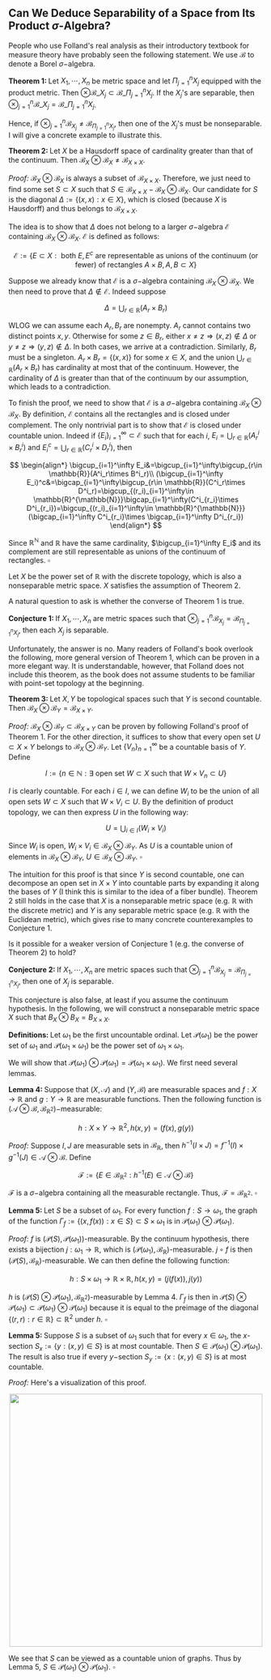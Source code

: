 ## Can We Deduce Separability of a Space from Its Product $\sigma$-Algebra?

People who use Folland's real analysis as their introductory textbook for measure theory have probably seen the following statement. We use $\mathcal{B}$ to denote a Borel $\sigma-$algebra.

<strong>Theorem 1: </strong>Let $X_1,\cdots, X_n$ be metric space and let $\Pi_{j=1}^nX_j$ equipped with the product metric. Then $\otimes \mathcal{B}\_{X_j}\subset \mathcal{B}\_{\Pi_{j=1}^nX_j}$. If the $X_j$'s are separable, then $\otimes_{j=1}^n \mathcal{B}\_{X_j}=\mathcal{B}\_{\Pi_{j=1}^nX_j}$.

Hence, if $\otimes_{j=1}^n \mathcal{B}_{X_j}\ne\mathcal{B}_{\Pi_{j=1}^nX_j}$, then one of the $X_j$'s must be nonseparable. I will give a concrete example to illustrate this.

<strong>Theorem 2: </strong>Let $X$ be a Hausdorff space of cardinality greater than that of the continuum. Then $\mathcal{B}_X\otimes \mathcal{B}_X\ne \mathcal{B}_{X\times X}$.

<em>Proof: </em> $\mathcal{B}_X\otimes \mathcal{B}_X$ is always a subset of $\mathcal{B}_{X\times X}$. Therefore, we just need to find some set $S\subset X$ such that $S\in \mathcal{B}_{X\times X}-\mathcal{B}_X\otimes \mathcal{B}_X$. Our candidate for $S$ is the diagonal $\Delta:=\{(x,x):x\in X\}$, which is closed (because $X$ is Hausdorff) and thus belongs to $\mathcal{B}_{X\times X}$.

The idea is to show that $\Delta$ does not belong to a larger $\sigma-$algebra $\mathcal{E}$ containing $\mathcal{B}_X\otimes \mathcal{B}_X$. $\mathcal{E}$ is defined as follows:

$$\mathcal{E}:=\{E\subset X: \text{ both }E, E^c\text{ are representable as unions of the continuum (or fewer) of rectangles } A\times B,
A, B \subset X\}$$

Suppose we already know that $\mathcal{E}$ is a $\sigma-$algebra containing $\mathcal{B}_X\otimes \mathcal{B}_X$. We then need to prove that $\Delta\notin \mathcal{E}$. Indeed suppose

$$\Delta=\bigcup_{r\in \mathbb{R}}(A_r\times B_r)$$

WLOG we can assume each $A_r, B_r$ are nonempty. $A_r$ cannot contains two distinct points $x,y$. Otherwise for some $z\in B_r$, either $x\ne z\Rightarrow (x,z)\notin \Delta$ or $y\ne z\Rightarrow (y,z)\notin \Delta$. In both cases, we arrive at a contradiction. Similarly, $B_r$ must be a singleton. $A_r\times B_r=\{(x,x)\}$ for some $x\in X$, and the union $\bigcup_{r\in \mathbb{R}}(A_r\times B_r)$ has cardinality at most that of the continuum. However, the cardinality of $\Delta$ is greater than that of the continuum by our assumption, which leads to a contradiction.
    
To finish the proof, we need to show that $\mathcal{E}$ is a $\sigma-$algebra containing $\mathcal{B}_X\otimes \mathcal{B}_X$. By definition, $\mathcal{E}$ contains all the rectangles and is closed under complement. The only nontrivial part is to show that $\mathcal{E}$ is closed under countable union. Indeed if $\{E_i\}_{i=1}^\infty\subset \mathcal{E}$ such that for each $i$, $E_i=\bigcup_{r\in \mathbb{R}}(A^i_r\times B^i_r)$ and $E_i^c=\bigcup_{r\in \mathbb{R}}(C^i_r\times D^i_r)$, then

$$
\begin{align*}
        \bigcup_{i=1}^\infty E_i&=\bigcup_{i=1}^\infty\bigcup_{r\in \mathbb{R}}(A^i_r\times B^i_r)\\
        (\bigcup_{i=1}^\infty E_i)^c&=\bigcap_{i=1}^\infty\bigcup_{r\in \mathbb{R}}(C^i_r\times D^i_r)=\bigcup_{(r_i)_{i=1}^\infty\in \mathbb{R}^{\mathbb{N}}}\bigcap_{i=1}^\infty(C^i_{r_i}\times D^i_{r_i})=\bigcup_{(r_i)_{i=1}^\infty\in \mathbb{R}^{\mathbb{N}}}(\bigcap_{i=1}^\infty C^i_{r_i}\times \bigcap_{i=1}^\infty D^i_{r_i})
\end{align*}
$$

Since $\mathbb{R}^{\mathbb{N}}$ and $\mathbb{R}$ have the same cardinality, $\bigcup_{i=1}^\infty E_i$ and its complement are still representable as unions of the continuum of rectangles. $\square$

Let $X$ be the power set of $\mathbb{R}$ with the discrete topology, which is also a nonseparable metric space. $X$ satisfies the assumption of Theorem 2.

A natural question to ask is whether the converse of Theorem 1 is true.

<strong>Conjecture 1: </strong>If $X_1,\cdots, X_n$ are metric spaces such that $\otimes_{j=1}^n \mathcal{B}_{X_j}=\mathcal{B}_{\Pi_{j=1}^nX_j}$, then each $X_j$ is separable.

Unfortunately, the answer is no. Many readers of Folland's book overlook the following, more general version of Theorem 1, which can be proven in a more elegant way. It is understandable, however, that Folland does not include this theorem, as the book does not assume students to be familiar with point-set topology at the beginning.

<strong>Theorem 3: </strong>Let $X,Y$ be topological spaces such that $Y$ is second countable. Then $\mathcal{B}_X\otimes \mathcal{B}_Y=\mathcal{B}_{X\times Y}$.

<em>Proof: </em> $\mathcal{B}_X\otimes \mathcal{B}_Y\subset \mathcal{B}_{X\times Y}$ can be proven by following Folland's proof of Theorem 1. For the other direction, it suffices to show that every open set $U\subset X\times Y$ belongs to $\mathcal{B}_X\otimes \mathcal{B}_Y$. Let $\{V_n\}_{n=1}^\infty$ be a countable basis of $Y$. Define

$$I:=\{n\in \mathbb{N}:\exists \text{ open set }W\subset X\text{ such that }W\times V_n\subset U\}$$

$I$ is clearly countable. For each $i\in I$, we can define $W_i$ to be the union of all open sets $W\subset X$ such that $W\times V_i\subset U$. By the definition of product topology, we can then express $U$ in the following way:

$$U=\bigcup_{i\in I}(W_i\times V_i)$$

Since $W_i$ is open, $W_i\times V_i\in \mathcal{B}_X\otimes \mathcal{B}_Y$. As $U$ is a countable union of elements in $\mathcal{B}_X\otimes \mathcal{B}_Y$, $U\in \mathcal{B}_X\otimes \mathcal{B}_Y$. $\square$

The intuition for this proof is that since $Y$ is second countable, one can decompose an open set in $X\times Y$ into countable parts by expanding it along the bases of $Y$ (I think this is similar to the idea of a fiber bundle). Theorem 2 still holds in the case that $X$ is a nonseparable metric space (e.g. $\mathbb{R}$ with the discrete metric) and $Y$ is any separable metric space (e.g. $\mathbb{R}$ with the Euclidean metric), which gives rise to many concrete counterexamples to Conjecture 1.

Is it possible for a weaker version of Conjecture 1 (e.g. the converse of Theorem 2) to hold? 

<strong>Conjecture 2: </strong>If $X_1,\cdots, X_n$ are metric spaces such that $\otimes_{j=1}^n \mathcal{B}_{X_j}=\mathcal{B}_{\Pi_{j=1}^nX_j}$, then one of $X_j$ is separable.

This conjecture is also false, at least if you assume the continuum hypothesis. In the following, we will construct a nonseparable metric space $X$ such that $B_X\otimes B_X=B_{X\times X}$.

<strong>Definitions: </strong>Let $\omega_1$ be the first uncountable ordinal. Let $\mathcal{P}(\omega_1)$ be the power set of $\omega_1$ and $\mathcal{P}(\omega_1\times\omega_1)$ be the power set of $\omega_1\times\omega_1$. 

We will show that $\mathcal{P}(\omega_1)\otimes \mathcal{P}(\omega_1)=\mathcal{P}(\omega_1\times\omega_1)$. We first need several lemmas.

<strong>Lemma 4: </strong>Suppose that $(X,\mathcal{A})$ and $(Y,\mathcal{B})$ are measurable
spaces and $f:X\rightarrow \mathbb{R}$ and $g:Y\rightarrow \mathbb{R}$ are measurable functions. Then the following function is $(\mathcal{A}\otimes \mathcal{B},\mathcal{B}_{\mathbb{R}^2})-$measurable:

$$h:X\times Y\rightarrow \mathbb{R}^2, h(x,y)=(f(x),g(y))$$

<em>Proof: </em> Suppose $I,J$ are measurable sets in $\mathcal{B}_{\mathbb{R}}$, then $h^{-1}(I\times J)=f^{-1}(I)\times g^{-1}(J)\in \mathcal{A}\otimes \mathcal{B}$. Define

$$\mathcal{F}:=\{E\in \mathcal{B}_{\mathbb{R}^2}:h^{-1}(E)\in \mathcal{A}\otimes \mathcal{B}\}$$

$\mathcal{F}$ is a $\sigma-$algebra containing all the measurable rectangle. Thus, $\mathcal{F}=\mathcal{B}_{\mathbb{R}^2}$. $\square$

<strong>Lemma 5: </strong>Let $S$ be a subset of $\omega_1$. For every function $f:S\rightarrow \omega_1$, the graph of the function $\Gamma_f:=\{(x,f(x)):x\in S\}\subset S\times \omega_1$ is in $\mathcal{P}(\omega_1)\otimes \mathcal{P}(\omega_1)$.

<em>Proof: </em> $f$ is $(\mathcal{P}(S),\mathcal{P}(\omega_1))$-measurable. By the continuum hypothesis, there exists a bijection $j:\omega_1\rightarrow \mathbb{R}$, which is $(\mathcal{P}(\omega_1),\mathcal{B}_\mathbb{R})$-measurable. $j\circ f$ is then $(\mathcal{P}(S),\mathcal{B}_\mathbb{R})$-measurable. We can then define the following function:

$$h:S\times \omega_1\rightarrow \mathbb{R}\times \mathbb{R}, h(x,y)=(j(f(x)),j(y))$$

$h$ is $(\mathcal{P}(S)\otimes \mathcal{P}(\omega_1),\mathcal{B}_{\mathbb{R}^2})$-measurable by Lemma 4. $\Gamma_f$ is then in $\mathcal{P}(S)\otimes \mathcal{P}(\omega_1)\subset \mathcal{P}(\omega_1)\otimes \mathcal{P}(\omega_1)$ because it is equal to the preimage of the diagonal $\{(r,r):r\in \mathbb{R}\}\subset \mathbb{R}^2$ under $h$. $\square$

<strong>Lemma 5: </strong>Suppose $S$ is a subset of $\omega_1$ such that for every $x\in \omega_1,$ the $x$-section $S_x:=\{y:(x,y)\in S\}$ is at most countable. Then $S\in \mathcal{P}(\omega_1)\otimes \mathcal{P}(\omega_1)$. The result is also true if every $y-$section $S_y:=\{x:(x,y)\in S\}$ is at most countable.

<em>Proof: </em> Here's a visualization of this proof.

<div align="center">
<img width="500" src="https://github.com/user-attachments/assets/074c37bf-a204-48bd-99e3-fdfa87ed811c" />
</div>

We see that $S$ can be viewed as a countable union of graphs. Thus by Lemma 5, $S\in \mathcal{P}(\omega_1)\otimes \mathcal{P}(\omega_1)$. $\square$









